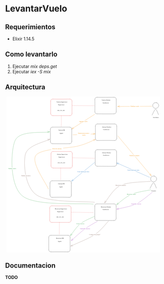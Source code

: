 # LevantarVuelo

## Requerimientos

-   Elixir 1.14.5

## Como levantarlo

1. Ejecutar _mix deps.get_
2. Ejecutar _iex -S mix_

## Arquitectura

<svg version="1.1" xmlns="http://www.w3.org/2000/svg" viewBox="0 0 2086.661292053528 2129.2875865149103" width="800.661292053528" height="800.2875865149103">
  <!-- svg-source:excalidraw -->
  
  <defs>
    <style class="style-fonts">
      @font-face {
        font-family: "Virgil";
        src: url("https://excalidraw.com/Virgil.woff2");
      }
      @font-face {
        font-family: "Cascadia";
        src: url("https://excalidraw.com/Cascadia.woff2");
      }
    </style>
  </defs>
  <rect x="0" y="0" width="2086.661292053528" height="2129.2875865149103" fill="#ffffff"></rect><g stroke-linecap="round" transform="translate(598.3396176460549 34.4722527398003) rotate(0 146 113)"><path d="M32 0 M32 0 C104.98 2.94, 177.99 1.63, 260 0 M32 0 C81.23 1.19, 132.28 1.13, 260 0 M260 0 C279.97 -0.07, 291.1 10.99, 292 32 M260 0 C279.96 0.85, 292.03 9.04, 292 32 M292 32 C291.03 94.82, 292.38 159.71, 292 194 M292 32 C292.2 79.61, 290.73 128.42, 292 194 M292 194 C292.55 215.66, 280.46 227.93, 260 226 M292 194 C290.59 215.96, 280.01 224.33, 260 226 M260 226 C185.39 226.96, 112.72 227.23, 32 226 M260 226 C204.58 225.93, 150.03 226.29, 32 226 M32 226 C10.25 225.11, 1.03 214.87, 0 194 M32 226 C12.44 224.24, -0.88 214.88, 0 194 M0 194 C2.3 153.88, 1.61 117.14, 0 32 M0 194 C-0.44 155.74, 0.09 116.97, 0 32 M0 32 C-1.06 9.48, 10.2 1.69, 32 0 M0 32 C-0.81 11.99, 11.44 -1.57, 32 0" stroke="#e03131" stroke-width="1" fill="none"></path></g><g transform="translate(669.6796521309182 64.13890923394092) rotate(0 81.80990600585938 12.5)"><text x="81.80990600585938" y="0" font-family="Virgil, Segoe UI Emoji" font-size="20px" fill="#1e1e1e" text-anchor="middle" style="white-space: pre;" direction="ltr" dominant-baseline="text-before-edge">Vuelos.Supervisor</text></g><g transform="translate(673.7562987238 175.49992879231763) rotate(0 64.99993896484375 12.5)"><text x="64.99993896484375" y="0" font-family="Virgil, Segoe UI Emoji" font-size="20px" fill="#1e1e1e" text-anchor="middle" style="white-space: pre;" direction="ltr" dominant-baseline="text-before-edge">:one_for_one</text></g><g transform="translate(694.0111862592585 100.9364791143505) rotate(0 49.149940490722656 12.5)"><text x="49.149940490722656" y="0" font-family="Virgil, Segoe UI Emoji" font-size="20px" fill="#1e1e1e" text-anchor="middle" style="white-space: pre;" direction="ltr" dominant-baseline="text-before-edge">Supervisor</text></g><g stroke-linecap="round" transform="translate(594.978410743657 417.4445343017577) rotate(0 146 113)"><path d="M32 0 M32 0 C96.23 1.38, 159.79 -0.03, 260 0 M32 0 C112.01 -2.08, 191.75 -1.27, 260 0 M260 0 C279.75 0.98, 293.73 11.22, 292 32 M260 0 C282.45 1.62, 291.41 9.27, 292 32 M292 32 C292.75 80.36, 289.61 130.97, 292 194 M292 32 C290.43 80.92, 291.31 129.86, 292 194 M292 194 C291.19 215.62, 279.93 225.62, 260 226 M292 194 C290.07 216.11, 280.87 226.53, 260 226 M260 226 C209.36 226.66, 160.58 225.07, 32 226 M260 226 C193.41 227.91, 127.95 227.9, 32 226 M32 226 C10.17 227.09, 1.67 214.01, 0 194 M32 226 C9.24 227.65, -1.2 215.39, 0 194 M0 194 C2.15 160.19, 3.19 123.99, 0 32 M0 194 C-0.96 134.86, -1.94 74.28, 0 32 M0 32 C1.87 12.24, 8.95 -0.51, 32 0 M0 32 C0.13 8.74, 12.5 0.47, 32 0" stroke="#1e1e1e" stroke-width="1" fill="none"></path></g><g transform="translate(700.3983936538133 447.1111907958983) rotate(0 47.729957580566406 25)"><text x="47.729957580566406" y="0" font-family="Virgil, Segoe UI Emoji" font-size="20px" fill="#1e1e1e" text-anchor="middle" style="white-space: pre;" direction="ltr" dominant-baseline="text-before-edge">Vuelos.DB</text><text x="47.729957580566406" y="25" font-family="Virgil, Segoe UI Emoji" font-size="20px" fill="#1e1e1e" text-anchor="middle" style="white-space: pre;" direction="ltr" dominant-baseline="text-before-edge"></text></g><g transform="translate(715.8010981651834 488.43652997698075) rotate(0 27.35997772216797 12.5)"><text x="27.35997772216797" y="0" font-family="Virgil, Segoe UI Emoji" font-size="20px" fill="#1e1e1e" text-anchor="middle" style="white-space: pre;" direction="ltr" dominant-baseline="text-before-edge">Agent</text></g><g stroke-linecap="round" transform="translate(1201.9785633315473 10) rotate(0 146 113)"><path d="M32 0 M32 0 C88.1 1.24, 141.49 1.63, 260 0 M32 0 C104.37 1.2, 175.25 -0.05, 260 0 M260 0 C282.77 -1.04, 292.05 8.97, 292 32 M260 0 C279.46 -2.04, 292.96 11.91, 292 32 M292 32 C293.03 93.91, 291.87 160.81, 292 194 M292 32 C292.6 64.33, 291.56 98.43, 292 194 M292 194 C290.32 216.93, 281.74 225.96, 260 226 M292 194 C293.19 214.22, 283.5 224.6, 260 226 M260 226 C209.21 228.08, 158.55 228.69, 32 226 M260 226 C192.64 226.72, 124.77 226.31, 32 226 M32 226 C9.15 225.09, 1.32 216.64, 0 194 M32 226 C9.56 227.32, -1.72 214.45, 0 194 M0 194 C-0.67 161.1, 0.49 126.42, 0 32 M0 194 C2.04 145.73, 1.69 95.76, 0 32 M0 32 C0.33 11.43, 10.97 -1.34, 32 0 M0 32 C-1.97 10.19, 11.02 2.13, 32 0" stroke="#1e1e1e" stroke-width="1" fill="none"></path></g><g transform="translate(1290.5285663833051 39.666656494140625) rotate(0 64.59993743896484 25)"><text x="64.59993743896484" y="0" font-family="Virgil, Segoe UI Emoji" font-size="20px" fill="#1e1e1e" text-anchor="middle" style="white-space: pre;" direction="ltr" dominant-baseline="text-before-edge">Vuelos.Worker</text><text x="64.59993743896484" y="25" font-family="Virgil, Segoe UI Emoji" font-size="20px" fill="#1e1e1e" text-anchor="middle" style="white-space: pre;" direction="ltr" dominant-baseline="text-before-edge"></text></g><g transform="translate(1302.059081054994 74.54764956519688) rotate(0 48.87995910644531 12.5)"><text x="48.87995910644531" y="0" font-family="Virgil, Segoe UI Emoji" font-size="20px" fill="#1e1e1e" text-anchor="middle" style="white-space: pre;" direction="ltr" dominant-baseline="text-before-edge">GenServer</text></g><g stroke-linecap="round" transform="translate(1990.939091024069 83.15887087867344) rotate(0 41.111094156901004 39.444427490234375)"><path d="M45.34 0.46 C52.21 0.46, 59.85 4.07, 65.78 8.4 C71.7 12.72, 78.2 19.54, 80.87 26.41 C83.55 33.27, 83.77 42.64, 81.84 49.57 C79.9 56.5, 74.91 63.28, 69.26 67.97 C63.62 72.66, 55.25 76.27, 47.96 77.71 C40.68 79.15, 32.37 79.22, 25.53 76.61 C18.69 74, 11.2 68.06, 6.95 62.04 C2.7 56.03, 0.14 47.68, 0.01 40.49 C-0.12 33.3, 2.59 24.92, 6.2 18.91 C9.8 12.9, 13.76 7.11, 21.63 4.42 C29.51 1.72, 46.83 2.29, 53.45 2.75 C60.08 3.21, 61.53 6.52, 61.4 7.18 M22.01 5.31 C28.16 1.51, 37.63 -1.61, 44.99 -1.3 C52.35 -0.99, 60.5 2.43, 66.16 7.17 C71.83 11.91, 76.52 20.44, 78.98 27.13 C81.45 33.83, 82.67 40.73, 80.95 47.34 C79.23 53.94, 74.13 61.58, 68.66 66.75 C63.18 71.93, 55.01 76.96, 48.09 78.39 C41.17 79.82, 33.7 77.85, 27.13 75.34 C20.56 72.83, 13.2 69.11, 8.66 63.34 C4.13 57.57, 0.4 47.85, -0.08 40.71 C-0.55 33.58, 2.16 26.38, 5.81 20.52 C9.46 14.67, 19.06 8.03, 21.83 5.57 C24.59 3.11, 22.26 5.15, 22.39 5.77" stroke="#1e1e1e" stroke-width="1" fill="none"></path></g><g stroke-linecap="round"><g transform="translate(1982.0501851809702 254.27001589820463) rotate(0 44.5894939540575 -40.26052289045801)"><path d="M-0.28 0.15 C8.14 -13.31, 34.57 -79.85, 49.53 -80.66 C64.48 -81.48, 82.97 -17.36, 89.46 -4.75 M1.77 -0.82 C10.08 -14.14, 33.79 -78.5, 48.33 -79.47 C62.87 -80.45, 82.3 -18.7, 89 -6.68" stroke="#1e1e1e" stroke-width="1" fill="none"></path></g></g><mask></mask><g transform="translate(1989.6613683474736 276.49220421200687) rotate(0 43.499961853027344 12.5)"><text x="43.499961853027344" y="0" font-family="Virgil, Segoe UI Emoji" font-size="20px" fill="#1e1e1e" text-anchor="middle" style="white-space: pre;" direction="ltr" dominant-baseline="text-before-edge">Aerolinea</text></g><g stroke-linecap="round" transform="translate(1962.5523719204768 1084.5478021530873) rotate(0 41.11109415690112 39.444427490234375)"><path d="M47.35 0.66 C54.32 1.11, 62.74 4.77, 68.16 9.37 C73.58 13.96, 77.8 21.16, 79.87 28.23 C81.93 35.29, 82.43 45.04, 80.56 51.74 C78.7 58.44, 74.48 63.92, 68.67 68.45 C62.87 72.97, 53.36 77.59, 45.72 78.87 C38.08 80.16, 29.56 79.19, 22.84 76.15 C16.12 73.11, 9.13 66.94, 5.42 60.63 C1.71 54.33, 0.45 45.58, 0.58 38.3 C0.71 31.02, 2.28 22.87, 6.19 16.97 C10.09 11.07, 16.42 5.51, 24.01 2.89 C31.61 0.27, 46.53 0.97, 51.77 1.23 C57 1.48, 55.43 3.81, 55.42 4.41 M45.85 -0.57 C52.99 0.18, 63.57 5.89, 69.43 10.55 C75.3 15.21, 79.11 20.98, 81.06 27.41 C83.01 33.85, 83.33 42.21, 81.14 49.16 C78.94 56.11, 73.5 64.28, 67.91 69.1 C62.31 73.92, 54.96 77.09, 47.56 78.09 C40.16 79.09, 30.21 78.05, 23.53 75.09 C16.84 72.12, 11.13 66.06, 7.45 60.29 C3.77 54.53, 1.62 47.75, 1.45 40.49 C1.28 33.23, 2.67 23.01, 6.43 16.75 C10.18 10.5, 17.36 5.62, 23.98 2.98 C30.6 0.33, 42.23 1.08, 46.14 0.9 C50.06 0.72, 47.62 1.57, 47.48 1.9" stroke="#1e1e1e" stroke-width="1" fill="none"></path></g><g stroke-linecap="round"><g transform="translate(1953.663466077378 1255.6589471726186) rotate(0 44.120047630469 -39.718290051565305)"><path d="M0.36 0.44 C8.81 -13.07, 34.7 -78.85, 49.5 -79.86 C64.3 -80.88, 82.68 -17.88, 89.15 -5.65 M-0.91 -0.38 C7.44 -13.17, 33.38 -77.58, 48.29 -78.25 C63.19 -78.92, 81.85 -16.45, 88.52 -4.39" stroke="#1e1e1e" stroke-width="1" fill="none"></path></g></g><mask></mask><g transform="translate(1967.824644666245 1277.8811354864208) rotate(0 36.94996643066406 12.5)"><text x="36.94996643066406" y="0" font-family="Virgil, Segoe UI Emoji" font-size="20px" fill="#1e1e1e" text-anchor="middle" style="white-space: pre;" direction="ltr" dominant-baseline="text-before-edge">Usuario</text></g><g stroke-linecap="round"><g transform="translate(894.7166483971157 121.41287304106197) rotate(0 150.23680306859313 2.5600338619202656)"><path d="M-0.01 1.17 C50.03 2, 250.25 3.3, 300.48 3.95" stroke="#e03131" stroke-width="1.5" fill="none" stroke-dasharray="8 9"></path></g></g><mask></mask><g stroke-linecap="round"><g transform="translate(744.7167246910611 261.4127967471166) rotate(0 -0.5884747192785795 74.1223423164338)"><path d="M-0.17 0.74 C-0.27 25.28, -1.19 122.99, -0.97 147.5" stroke="#e03131" stroke-width="1.5" fill="none" stroke-dasharray="8 9"></path></g></g><mask></mask><g mask="url(#mask-v87cDhCe_f3m_K5awhf57)" stroke-linecap="round"><g transform="translate(1981.957324513412 132.7075613010483) rotate(0 -234.01943209332654 1.4901406937401394)"><path d="M-0.16 0.23 C-78.04 1, -389.27 3.14, -467.03 3.68 M-1.71 -0.7 C-79.74 -0.15, -390.29 1.77, -467.87 2.16" stroke="#f08c00" stroke-width="1" fill="none"></path></g><g transform="translate(1981.957324513412 132.7075613010483) rotate(0 -234.01943209332654 1.4901406937401394)"><path d="M-439.37 -7.92 C-446.85 -4.14, -456.14 -2.53, -468.74 2 M-440.24 -7.73 C-447.55 -5.3, -453.52 -1.72, -468.34 1.34" stroke="#f08c00" stroke-width="1" fill="none"></path></g><g transform="translate(1981.957324513412 132.7075613010483) rotate(0 -234.01943209332654 1.4901406937401394)"><path d="M-439.25 12.61 C-446.61 9.86, -455.93 4.95, -468.74 2 M-440.12 12.79 C-447.43 9.85, -453.43 8.06, -468.34 1.34" stroke="#f08c00" stroke-width="1" fill="none"></path></g></g><mask id="mask-v87cDhCe_f3m_K5awhf57"><rect x="0" y="0" fill="#fff" width="2549.1978480418175" height="235.23795900431065"></rect><rect x="1680.6071280568265" y="121.47276015267944" fill="#000" width="135.45986938476562" height="25" opacity="1"></rect></mask><g transform="translate(1680.6071280568262 121.47276015267947) rotate(0 67.3307643632591 12.724941842108967)"><text x="67.72993469238281" y="0" font-family="Virgil, Segoe UI Emoji" font-size="20px" fill="#f08c00" text-anchor="middle" style="white-space: pre;" direction="ltr" dominant-baseline="text-before-edge">Publicar vuelo</text></g><g stroke-linecap="round" transform="translate(603.1809820070455 750.023797655862) rotate(0 146 113)"><path d="M32 0 M32 0 C121.35 -1.22, 213.01 0.22, 260 0 M32 0 C112.52 2.49, 192.01 2.17, 260 0 M260 0 C279.45 -0.98, 292.76 12.44, 292 32 M260 0 C283.01 -2.21, 291.15 11.47, 292 32 M292 32 C292.15 95.67, 294 158.89, 292 194 M292 32 C290.53 69.26, 292.12 106.26, 292 194 M292 194 C291.82 215.43, 282.9 224.03, 260 226 M292 194 C290.92 216.56, 280.13 227.15, 260 226 M260 226 C174.11 224.92, 85.49 226.12, 32 226 M260 226 C181.35 226.86, 102.06 227.28, 32 226 M32 226 C11.83 224.6, -1.98 213.67, 0 194 M32 226 C9.64 223.84, 1.99 213.94, 0 194 M0 194 C2.35 145.32, 2.63 97.11, 0 32 M0 194 C-1.19 138.9, -0.61 82.27, 0 32 M0 32 C0.52 10.65, 12.18 -1.49, 32 0 M0 32 C1.95 9.29, 8.45 -1.57, 32 0" stroke="#e03131" stroke-width="1" fill="none"></path></g><g transform="translate(667.7310155763814 779.6904541500027) rotate(0 88.59990692138672 12.5)"><text x="88.59990692138672" y="0" font-family="Virgil, Segoe UI Emoji" font-size="20px" fill="#1e1e1e" text-anchor="middle" style="white-space: pre;" direction="ltr" dominant-baseline="text-before-edge">Alertas.Supervisor</text></g><g transform="translate(678.5976630847906 891.0514737083793) rotate(0 64.99993896484375 12.5)"><text x="64.99993896484375" y="0" font-family="Virgil, Segoe UI Emoji" font-size="20px" fill="#1e1e1e" text-anchor="middle" style="white-space: pre;" direction="ltr" dominant-baseline="text-before-edge">:one_for_one</text></g><g transform="translate(698.8525506202491 816.4880240304122) rotate(0 49.149940490722656 12.5)"><text x="49.149940490722656" y="0" font-family="Virgil, Segoe UI Emoji" font-size="20px" fill="#1e1e1e" text-anchor="middle" style="white-space: pre;" direction="ltr" dominant-baseline="text-before-edge">Supervisor</text></g><g stroke-linecap="round" transform="translate(589.8197751046478 1149.6627204531712) rotate(0 146 113)"><path d="M32 0 M32 0 C123.15 -2.97, 211.58 -0.71, 260 0 M32 0 C120.25 2.17, 209.87 2.66, 260 0 M260 0 C281.88 -1.36, 292.96 11.16, 292 32 M260 0 C283.03 -1.6, 291.24 12.27, 292 32 M292 32 C291.17 65.28, 292.01 100.49, 292 194 M292 32 C290.71 65.18, 292.03 96.83, 292 194 M292 194 C290.58 216.02, 281.69 224.16, 260 226 M292 194 C294.02 216.37, 283.12 227.64, 260 226 M260 226 C190.94 225.6, 121.15 222.92, 32 226 M260 226 C211.35 223.65, 161.25 223.42, 32 226 M32 226 C11.42 226.93, 0.45 216.54, 0 194 M32 226 C12.24 226.99, 1.01 215.91, 0 194 M0 194 C-1.89 153.59, -0.82 113.66, 0 32 M0 194 C-2.34 156.79, -0.51 120.28, 0 32 M0 32 C-0.62 12.59, 11.64 -0.86, 32 0 M0 32 C1.35 11, 9.54 -0.02, 32 0" stroke="#1e1e1e" stroke-width="1" fill="none"></path></g><g transform="translate(688.4497570992767 1179.3293769473119) rotate(0 54.51995849609375 25)"><text x="54.51995849609375" y="0" font-family="Virgil, Segoe UI Emoji" font-size="20px" fill="#1e1e1e" text-anchor="middle" style="white-space: pre;" direction="ltr" dominant-baseline="text-before-edge">Alertas.DB</text><text x="54.51995849609375" y="25" font-family="Virgil, Segoe UI Emoji" font-size="20px" fill="#1e1e1e" text-anchor="middle" style="white-space: pre;" direction="ltr" dominant-baseline="text-before-edge"></text></g><g transform="translate(710.6424625261741 1220.654716128394) rotate(0 27.35997772216797 12.5)"><text x="27.35997772216797" y="0" font-family="Virgil, Segoe UI Emoji" font-size="20px" fill="#1e1e1e" text-anchor="middle" style="white-space: pre;" direction="ltr" dominant-baseline="text-before-edge">Agent</text></g><g stroke-linecap="round" transform="translate(1206.819927692538 725.5515449160617) rotate(0 146 113)"><path d="M32 0 M32 0 C107.47 -2.05, 186.81 0.07, 260 0 M32 0 C121.97 1.53, 211.75 0.73, 260 0 M260 0 C280.67 1.39, 290.13 10.56, 292 32 M260 0 C282.85 -0.86, 291.79 10.78, 292 32 M292 32 C291.47 92.21, 291.41 156.11, 292 194 M292 32 C291.03 71.13, 291.73 112.54, 292 194 M292 194 C293.56 216.76, 281.37 224.75, 260 226 M292 194 C290.36 215.02, 282.67 224.39, 260 226 M260 226 C212.59 226.61, 167.36 225.19, 32 226 M260 226 C211.77 227.42, 163.73 227.27, 32 226 M32 226 C11.55 226.5, -0.95 216.32, 0 194 M32 226 C10.91 224.75, 0.6 215.32, 0 194 M0 194 C0.01 131.19, -0.15 73.97, 0 32 M0 194 C0.98 155.65, 1.09 118.3, 0 32 M0 32 C-0.98 10.65, 10.06 0.91, 32 0 M0 32 C0.76 9.84, 10.89 0.3, 32 0" stroke="#1e1e1e" stroke-width="1" fill="none"></path></g><g transform="translate(1288.5799298287684 755.2182014102024) rotate(0 71.38993835449219 25)"><text x="71.38993835449219" y="0" font-family="Virgil, Segoe UI Emoji" font-size="20px" fill="#1e1e1e" text-anchor="middle" style="white-space: pre;" direction="ltr" dominant-baseline="text-before-edge">Alertas.Worker</text><text x="71.38993835449219" y="25" font-family="Virgil, Segoe UI Emoji" font-size="20px" fill="#1e1e1e" text-anchor="middle" style="white-space: pre;" direction="ltr" dominant-baseline="text-before-edge"></text></g><g transform="translate(1306.9004454159847 790.0991944812587) rotate(0 48.87995910644531 12.5)"><text x="48.87995910644531" y="0" font-family="Virgil, Segoe UI Emoji" font-size="20px" fill="#1e1e1e" text-anchor="middle" style="white-space: pre;" direction="ltr" dominant-baseline="text-before-edge">GenServer</text></g><g stroke-linecap="round"><g transform="translate(899.5580127581063 836.9644179571238) rotate(0 151.2848542828113 2.2401953857392414)"><path d="M0.33 -0.81 C50.53 -0.12, 251.87 4.47, 302.24 5.3" stroke="#e03131" stroke-width="1.5" fill="none" stroke-dasharray="8 9"></path></g></g><mask></mask><g stroke-linecap="round"><g transform="translate(734.5580890520516 973.6310591924753) rotate(0 0.7500191462304073 83.06297700814906)"><path d="M0.58 0.3 C0.67 28.07, 1.05 137.96, 0.88 165.83" stroke="#e03131" stroke-width="1.5" fill="none" stroke-dasharray="8 9"></path></g></g><mask></mask><g mask="url(#mask-QNfOCuhHD8-eM6mooJE83)" stroke-linecap="round"><g transform="translate(1951.5319225572914 1104.1914946508327) rotate(0 -224.7641544015837 -99.30499229142367)"><path d="M0.19 -0.48 C-74.71 -33.55, -373.87 -165.4, -448.57 -198.13 M-1.17 -1.77 C-76.33 -34.77, -375.12 -164.91, -449.72 -197.2" stroke="#1971c2" stroke-width="1" fill="none"></path></g><g transform="translate(1951.5319225572914 1104.1914946508327) rotate(0 -224.7641544015837 -99.30499229142367)"><path d="M-420.57 -196 C-432.78 -195.77, -441.78 -195.32, -450.04 -195.71 M-420.34 -194.76 C-428.33 -195.57, -437.02 -195.71, -449.78 -196.68" stroke="#1971c2" stroke-width="1" fill="none"></path></g><g transform="translate(1951.5319225572914 1104.1914946508327) rotate(0 -224.7641544015837 -99.30499229142367)"><path d="M-428.75 -177.18 C-437.98 -183.93, -443.95 -190.45, -450.04 -195.71 M-428.52 -175.94 C-434.39 -181.85, -440.83 -187.16, -449.78 -196.68" stroke="#1971c2" stroke-width="1" fill="none"></path></g></g><mask id="mask-QNfOCuhHD8-eM6mooJE83"><rect x="0" y="0" fill="#fff" width="2499.7301077940883" height="1401.1733166909494"></rect><rect x="1621.8629141674087" y="993.2005836307743" fill="#000" width="211.13983154296875" height="25" opacity="1"></rect></mask><g transform="translate(1621.8629141674087 993.2005836307744) rotate(0 104.90485398829912 11.68591872863476)"><text x="105.56991577148438" y="0" font-family="Virgil, Segoe UI Emoji" font-size="20px" fill="#1971c2" text-anchor="middle" style="white-space: pre;" direction="ltr" dominant-baseline="text-before-edge">Crear alerta por mes</text></g><g mask="url(#mask-CT1oLgMoMuughEBbZDw7Z)" stroke-linecap="round"><g transform="translate(1201.6670197911978 897.2738502139132) rotate(0 -158.06142293556593 128.6493054083548)"><path d="M0.04 0.89 C-52.52 43.5, -262.81 213.36, -315.14 255.87 M-1.4 0.31 C-54.16 43.03, -264.03 214.22, -316.16 256.99" stroke="#1971c2" stroke-width="1" fill="none"></path></g><g transform="translate(1201.6670197911978 897.2738502139132) rotate(0 -158.06142293556593 128.6493054083548)"><path d="M-299.34 230.97 C-307 241.18, -311.76 246.37, -314.91 256.35 M-301.82 230.24 C-306.66 240.68, -311.54 249.75, -315.81 257.2" stroke="#1971c2" stroke-width="1" fill="none"></path></g><g transform="translate(1201.6670197911978 897.2738502139132) rotate(0 -158.06142293556593 128.6493054083548)"><path d="M-286.35 246.86 C-298.19 252.01, -307.09 252.13, -314.91 256.35 M-288.83 246.12 C-298.43 250.73, -308.07 253.97, -315.81 257.2" stroke="#1971c2" stroke-width="1" fill="none"></path></g></g><mask id="mask-CT1oLgMoMuughEBbZDw7Z"><rect x="0" y="0" fill="#fff" width="1616.6670960851432" height="1253.94056774321"></rect><rect x="938.5970658727408" y="1013.1072089785616" fill="#000" width="211.13983154296875" height="25" opacity="1"></rect></mask><g transform="translate(938.5970658727408 1013.1072089785616) rotate(0 105.0085309828911 12.815946643706354)"><text x="105.56991577148438" y="0" font-family="Virgil, Segoe UI Emoji" font-size="20px" fill="#1971c2" text-anchor="middle" style="white-space: pre;" direction="ltr" dominant-baseline="text-before-edge">Crear alerta por mes</text></g><g mask="url(#mask-IbrsX72DfWoj4x4yimWOr)" stroke-linecap="round"><g transform="translate(1200.0004548497916 242.27385021391342) rotate(0 -155.51973564549348 99.07826411067508)"><path d="M0.28 -0.54 C-51.56 32.41, -258.65 164.41, -310.82 197.56 M-1.04 1.79 C-52.98 34.89, -259.76 165.71, -311.32 198.7" stroke="#f08c00" stroke-width="1" fill="none"></path></g><g transform="translate(1200.0004548497916 242.27385021391342) rotate(0 -155.51973564549348 99.07826411067508)"><path d="M-293.93 176.33 C-300.17 180.79, -304.64 189.82, -309.44 200.45 M-293.41 174.1 C-297.68 181.81, -302.64 187.33, -310.47 198.84" stroke="#f08c00" stroke-width="1" fill="none"></path></g><g transform="translate(1200.0004548497916 242.27385021391342) rotate(0 -155.51973564549348 99.07826411067508)"><path d="M-282.92 193.65 C-292.64 192.62, -300.62 196.13, -309.44 200.45 M-282.4 191.42 C-289.66 194.24, -297.69 194.94, -310.47 198.84" stroke="#f08c00" stroke-width="1" fill="none"></path></g></g><mask id="mask-IbrsX72DfWoj4x4yimWOr"><rect x="0" y="0" fill="#fff" width="1611.6671723790885" height="540.6072089785619"></rect><rect x="977.2971543737174" y="328.94052959623764" fill="#000" width="133.73988342285156" height="25" opacity="1"></rect></mask><g transform="translate(977.2971543737174 328.94052959623764) rotate(0 67.18356483058074 12.41158472835086)"><text x="66.86994171142578" y="0" font-family="Virgil, Segoe UI Emoji" font-size="20px" fill="#f08c00" text-anchor="middle" style="white-space: pre;" direction="ltr" dominant-baseline="text-before-edge">Agregar vuelo</text></g><g stroke-linecap="round" transform="translate(1209.0003022619005 374.27385021391365) rotate(0 146 113)"><path d="M32 0 M32 0 C108.25 -1.95, 188.37 0.46, 260 0 M32 0 C121.4 1.1, 211.55 -0.16, 260 0 M260 0 C282.77 0.04, 290.01 10.58, 292 32 M260 0 C279.08 -1.24, 292.47 9.41, 292 32 M292 32 C290.75 92.66, 289.29 157.72, 292 194 M292 32 C292.09 93.53, 291.33 153.89, 292 194 M292 194 C290.32 216.92, 279.58 224.64, 260 226 M292 194 C291.35 213.66, 282.2 225.83, 260 226 M260 226 C192.04 224.82, 126.12 223.46, 32 226 M260 226 C201 224.52, 142.02 224.31, 32 226 M32 226 C12.41 227.48, -1.09 217.21, 0 194 M32 226 C8.43 223.9, 1.24 214.8, 0 194 M0 194 C0.5 148.22, 0.88 99.69, 0 32 M0 194 C-0.24 146.39, 0.26 98.57, 0 32 M0 32 C1.55 10.21, 10.88 0.48, 32 0 M0 32 C0.22 9.48, 10.03 -1.42, 32 0" stroke="#1e1e1e" stroke-width="1" fill="none"></path></g><g transform="translate(1286.0603227086779 403.9405067080543) rotate(0 76.08992004394531 25)"><text x="76.08992004394531" y="0" font-family="Virgil, Segoe UI Emoji" font-size="20px" fill="#1e1e1e" text-anchor="middle" style="white-space: pre;" direction="ltr" dominant-baseline="text-before-edge">Alertas.Notifier</text><text x="76.08992004394531" y="25" font-family="Virgil, Segoe UI Emoji" font-size="20px" fill="#1e1e1e" text-anchor="middle" style="white-space: pre;" direction="ltr" dominant-baseline="text-before-edge"></text></g><g transform="translate(1309.0808199853473 438.8214997791106) rotate(0 48.87995910644531 12.5)"><text x="48.87995910644531" y="0" font-family="Virgil, Segoe UI Emoji" font-size="20px" fill="#1e1e1e" text-anchor="middle" style="white-space: pre;" direction="ltr" dominant-baseline="text-before-edge">GenServer</text></g><g mask="url(#mask-H4d3hiCkFsLYbidEnAahB)" stroke-linecap="round"><g transform="translate(900.2896491082258 522.7396722419448) rotate(0 152.22860681133253 -6.236665066854272)"><path d="M-0.29 -1.02 C50.05 -3.1, 251.72 -9.83, 302.38 -12 M1.76 1.05 C52.46 -1.37, 254.49 -11.16, 304.75 -13.53" stroke="#f08c00" stroke-width="1" fill="none"></path></g><g transform="translate(900.2896491082258 522.7396722419448) rotate(0 152.22860681133253 -6.236665066854272)"><path d="M275.37 -3.03 C288.01 -4.57, 293.72 -11.02, 304.89 -14.7 M277.56 -1.83 C283.23 -5.11, 292.37 -8.89, 304.52 -13.59" stroke="#f08c00" stroke-width="1" fill="none"></path></g><g transform="translate(900.2896491082258 522.7396722419448) rotate(0 152.22860681133253 -6.236665066854272)"><path d="M274.39 -23.53 C287.43 -18.34, 293.46 -18.06, 304.89 -14.7 M276.58 -22.33 C282.62 -20.29, 292.01 -18.75, 304.52 -13.59" stroke="#f08c00" stroke-width="1" fill="none"></path></g></g><mask id="mask-H4d3hiCkFsLYbidEnAahB"><rect x="0" y="0" fill="#fff" width="1303.333432144713" height="635.8780767343476"></rect><rect x="959.241624854985" y="491.1704699957434" fill="#000" width="185.13983154296875" height="50" opacity="1"></rect></mask><g transform="translate(959.241624854985 491.1704699957436) rotate(0 93.27663106457331 25.332537179347156)"><text x="92.56991577148438" y="0" font-family="Virgil, Segoe UI Emoji" font-size="20px" fill="#f08c00" text-anchor="middle" style="white-space: pre;" direction="ltr" dominant-baseline="text-before-edge">Notificacion nuevo </text><text x="92.56991577148438" y="25" font-family="Virgil, Segoe UI Emoji" font-size="20px" fill="#f08c00" text-anchor="middle" style="white-space: pre;" direction="ltr" dominant-baseline="text-before-edge">vuelo</text></g><g mask="url(#mask-StJ7Ct-y3i7HBq7uHl429)" stroke-linecap="round"><g transform="translate(1513.3339662023304 536.0581200137422) rotate(0 228.4835048589017 272.02268082868636)"><path d="M-0.54 0.24 C75.72 91.2, 380.96 453.99, 457.51 544.72 M1.37 -0.67 C77.47 89.98, 380.23 451.6, 456.42 542.71" stroke="#f08c00" stroke-width="1" fill="none"></path></g><g transform="translate(1513.3339662023304 536.0581200137422) rotate(0 228.4835048589017 272.02268082868636)"><path d="M430.87 527.24 C438.28 533.86, 445.67 535.26, 458.36 540.91 M429.83 528.05 C438.12 532.28, 445.38 534.94, 457.04 543.48" stroke="#f08c00" stroke-width="1" fill="none"></path></g><g transform="translate(1513.3339662023304 536.0581200137422) rotate(0 228.4835048589017 272.02268082868636)"><path d="M446.61 514.07 C449.31 524.47, 452.1 529.72, 458.36 540.91 M445.56 514.88 C449.72 522.61, 452.73 528.84, 457.04 543.48" stroke="#f08c00" stroke-width="1" fill="none"></path></g></g><mask id="mask-StJ7Ct-y3i7HBq7uHl429"><rect x="0" y="0" fill="#fff" width="2071.104231379055" height="1180.564921112576"></rect><rect x="1658.8691842399114" y="795.8115205631591" fill="#000" width="166.6998291015625" height="25" opacity="1"></rect></mask><g transform="translate(1658.8691842399116 795.8115205631591) rotate(0 82.94828682132061 12.269280279269367)"><text x="83.34991455078125" y="0" font-family="Virgil, Segoe UI Emoji" font-size="20px" fill="#f08c00" text-anchor="middle" style="white-space: pre;" direction="ltr" dominant-baseline="text-before-edge">Notificar usuario</text></g><g mask="url(#mask-ud6pFMO1WDH5z_vdNOY34)" stroke-linecap="round"><g transform="translate(568.3339662023307 1262.2739265078585) rotate(0 225.3977441662775 -338.16872443743046)"><path d="M0.62 0.59 C-28.2 -75.48, -242.06 -359.13, -174 -457.32 C-105.94 -555.5, 273.74 -551.92, 408.98 -588.53 C544.22 -625.13, 599.37 -662.34, 637.44 -676.92 M-0.51 -0.15 C-28.84 -76.45, -239.81 -361.04, -171.63 -458.9 C-103.46 -556.76, 273.6 -551.13, 408.55 -587.31 C543.51 -623.49, 600.14 -661.29, 638.09 -675.96" stroke="#f08c00" stroke-width="1" fill="none"></path></g><g transform="translate(568.3339662023307 1262.2739265078585) rotate(0 225.3977441662775 -338.16872443743046)"><path d="M617.75 -655.96 C623.1 -658.31, 625.55 -662.52, 637.66 -674.77 M617.65 -654.34 C625.05 -662.62, 631.97 -668.53, 637.65 -675.75" stroke="#f08c00" stroke-width="1" fill="none"></path></g><g transform="translate(568.3339662023307 1262.2739265078585) rotate(0 225.3977441662775 -338.16872443743046)"><path d="M609.17 -674.6 C616.18 -673.09, 620.43 -673.39, 637.66 -674.77 M609.07 -672.98 C619.48 -674.63, 629.41 -673.98, 637.65 -675.75" stroke="#f08c00" stroke-width="1" fill="none"></path></g></g><mask id="mask-ud6pFMO1WDH5z_vdNOY34"><rect x="0" y="0" fill="#fff" width="1478.3340424962757" height="2038.9405677432098"></rect><rect x="600.5207473877073" y="700.5995825296816" fill="#000" width="169.59986877441406" height="25" opacity="1"></rect></mask><g transform="translate(600.5207473877073 700.5995825296816) rotate(0 193.21096298090092 223.50561954074647)"><text x="84.79993438720703" y="0" font-family="Virgil, Segoe UI Emoji" font-size="20px" fill="#f08c00" text-anchor="middle" style="white-space: pre;" direction="ltr" dominant-baseline="text-before-edge">Fetch de alertas</text></g><g stroke-linecap="round" transform="translate(585.5285318693777 1491.4264754037997) rotate(0 146 113)"><path d="M32 0 M32 0 C82.14 2.16, 134.8 1.31, 260 0 M32 0 C101.78 1.34, 170.89 1, 260 0 M260 0 C281.11 -1.95, 291.07 11.31, 292 32 M260 0 C282.18 1.13, 294.16 9.41, 292 32 M292 32 C291.46 77.31, 291.7 118.72, 292 194 M292 32 C293.01 89.3, 291.96 147.69, 292 194 M292 194 C293.82 214.99, 283.01 224.93, 260 226 M292 194 C292.05 215.45, 281.37 224.4, 260 226 M260 226 C194.11 227.06, 130.21 226.4, 32 226 M260 226 C182.07 226.13, 104.07 225.31, 32 226 M32 226 C9.88 227.33, -1.62 214.85, 0 194 M32 226 C10.42 225.25, 1.85 215.16, 0 194 M0 194 C1.21 161.48, 0.75 123.91, 0 32 M0 194 C-0.3 144.28, -0.3 94.2, 0 32 M0 32 C-0.99 11.32, 10.84 -1.57, 32 0 M0 32 C0.67 8.99, 11.31 1.76, 32 0" stroke="#e03131" stroke-width="1" fill="none"></path></g><g transform="translate(642.008573373284 1521.0931318979403) rotate(0 96.6698989868164 12.5)"><text x="96.6698989868164" y="0" font-family="Virgil, Segoe UI Emoji" font-size="20px" fill="#1e1e1e" text-anchor="middle" style="white-space: pre;" direction="ltr" dominant-baseline="text-before-edge">Reservas.Supervisor</text></g><g transform="translate(660.9452129471229 1632.454151456317) rotate(0 64.99993896484375 12.5)"><text x="64.99993896484375" y="0" font-family="Virgil, Segoe UI Emoji" font-size="20px" fill="#1e1e1e" text-anchor="middle" style="white-space: pre;" direction="ltr" dominant-baseline="text-before-edge">:one_for_one</text></g><g transform="translate(681.2001004825813 1557.89070177835) rotate(0 49.149940490722656 12.5)"><text x="49.149940490722656" y="0" font-family="Virgil, Segoe UI Emoji" font-size="20px" fill="#1e1e1e" text-anchor="middle" style="white-space: pre;" direction="ltr" dominant-baseline="text-before-edge">Supervisor</text></g><g stroke-linecap="round" transform="translate(572.16732496698 1893.2875865149103) rotate(0 146 113)"><path d="M32 0 M32 0 C99.03 1.7, 162.55 1.09, 260 0 M32 0 C108.48 -1.42, 183.1 -1.22, 260 0 M260 0 C280.9 -0.04, 293.65 10.87, 292 32 M260 0 C280.66 1.3, 292.78 9.14, 292 32 M292 32 C291.55 89.87, 290.89 145.78, 292 194 M292 32 C292.05 71.26, 291.91 111.35, 292 194 M292 194 C291.92 215.03, 282.67 227.72, 260 226 M292 194 C292.65 216.31, 280.63 225.65, 260 226 M260 226 C185.8 226.04, 114.29 225.33, 32 226 M260 226 C197.78 225.3, 133.45 224.86, 32 226 M32 226 C12.55 226.25, 1.98 215.12, 0 194 M32 226 C9.4 226.18, -0.59 216.01, 0 194 M0 194 C-0.4 156.03, 0.42 120.22, 0 32 M0 194 C-0.19 158.89, -0.55 121.5, 0 32 M0 32 C1.12 11.27, 10.26 -1.59, 32 0 M0 32 C-1.7 9.97, 9.31 -0.73, 32 0" stroke="#1e1e1e" stroke-width="1" fill="none"></path></g><g transform="translate(662.7273148961792 1922.954243009051) rotate(0 62.58995056152344 25)"><text x="62.58995056152344" y="0" font-family="Virgil, Segoe UI Emoji" font-size="20px" fill="#1e1e1e" text-anchor="middle" style="white-space: pre;" direction="ltr" dominant-baseline="text-before-edge">Reservas.DB</text><text x="62.58995056152344" y="25" font-family="Virgil, Segoe UI Emoji" font-size="20px" fill="#1e1e1e" text-anchor="middle" style="white-space: pre;" direction="ltr" dominant-baseline="text-before-edge"></text></g><g transform="translate(692.9900123885063 1964.2795821901332) rotate(0 27.35997772216797 12.5)"><text x="27.35997772216797" y="0" font-family="Virgil, Segoe UI Emoji" font-size="20px" fill="#1e1e1e" text-anchor="middle" style="white-space: pre;" direction="ltr" dominant-baseline="text-before-edge">Agent</text></g><g stroke-linecap="round" transform="translate(1200.834195084167 1465.2875814286479) rotate(0 146 113)"><path d="M32 0 M32 0 C90.6 0.88, 146.6 -1.24, 260 0 M32 0 C94.08 0.13, 154.49 0.52, 260 0 M260 0 C282.01 -1.33, 292.92 9.73, 292 32 M260 0 C279.98 0.36, 294.09 10.27, 292 32 M292 32 C291.23 94.18, 289.74 156.05, 292 194 M292 32 C292.6 72.32, 292.22 111.34, 292 194 M292 194 C291.39 215.03, 281.77 226.99, 260 226 M292 194 C292.84 214.29, 280.43 227.53, 260 226 M260 226 C209.5 227.16, 159.98 224.3, 32 226 M260 226 C205.92 226.15, 149.68 226.31, 32 226 M32 226 C10.15 226.59, -1.43 215.62, 0 194 M32 226 C9.01 225.82, -1.14 216.09, 0 194 M0 194 C-0.18 144.52, 2.8 93.76, 0 32 M0 194 C-1.11 156.67, -1.65 120.62, 0 32 M0 32 C-1.18 10.03, 9.27 -0.1, 32 0 M0 32 C-1.43 10.43, 8.91 0.51, 32 0" stroke="#1e1e1e" stroke-width="1" fill="none"></path></g><g transform="translate(1274.5242051549678 1494.9542379227885) rotate(0 79.45993041992188 25)"><text x="79.45993041992188" y="0" font-family="Virgil, Segoe UI Emoji" font-size="20px" fill="#1e1e1e" text-anchor="middle" style="white-space: pre;" direction="ltr" dominant-baseline="text-before-edge">Reservas.Worker</text><text x="79.45993041992188" y="25" font-family="Virgil, Segoe UI Emoji" font-size="20px" fill="#1e1e1e" text-anchor="middle" style="white-space: pre;" direction="ltr" dominant-baseline="text-before-edge"></text></g><g transform="translate(1300.9147128076138 1529.8352309938448) rotate(0 48.87995910644531 12.5)"><text x="48.87995910644531" y="0" font-family="Virgil, Segoe UI Emoji" font-size="20px" fill="#1e1e1e" text-anchor="middle" style="white-space: pre;" direction="ltr" dominant-baseline="text-before-edge">GenServer</text></g><g stroke-linecap="round"><g transform="translate(881.9055626204386 1578.3670957050617) rotate(0 151.19874682612715 2.547153786942431)"><path d="M-0.26 -0.03 C50.24 0.89, 252.4 4.17, 302.66 5.12" stroke="#e03131" stroke-width="1.5" fill="none" stroke-dasharray="8 9"></path></g></g><mask></mask><g stroke-linecap="round"><g transform="translate(716.9056389143839 1715.0337369404128) rotate(0 0.3190188307315651 83.7326913755387)"><path d="M0.99 0.12 C0.98 28.01, -0.26 139.72, -0.35 167.35" stroke="#e03131" stroke-width="1.5" fill="none" stroke-dasharray="8 9"></path></g></g><mask></mask><g mask="url(#mask-Dw7xz_k1LVG6spR8czkr7)" stroke-linecap="round"><g transform="translate(1195.681287182827 1635.096752331395) rotate(0 -162.4643214074336 131.11290336989987)"><path d="M-0.35 0.68 C-32.37 17.37, -136.82 56.85, -191.11 100.27 C-245.4 143.69, -303.4 234.26, -326.11 261.21 M1.66 -0.01 C-30.56 16.81, -137.14 57.68, -191.84 101.39 C-246.55 145.09, -303.98 235.27, -326.59 262.24" stroke="#2f9e44" stroke-width="1" fill="none"></path></g><g transform="translate(1195.681287182827 1635.096752331395) rotate(0 -162.4643214074336 131.11290336989987)"><path d="M-316.77 234.2 C-322.53 245.4, -325.46 254.29, -326.28 264.05 M-317.88 233.57 C-320.1 240.89, -322.7 249.14, -326.63 262.09" stroke="#2f9e44" stroke-width="1" fill="none"></path></g><g transform="translate(1195.681287182827 1635.096752331395) rotate(0 -162.4643214074336 131.11290336989987)"><path d="M-300.35 246.5 C-312.4 252.95, -321.62 257.13, -326.28 264.05 M-301.46 245.87 C-308.42 249.63, -315.66 254.4, -326.63 262.09" stroke="#2f9e44" stroke-width="1" fill="none"></path></g></g><mask id="mask-Dw7xz_k1LVG6spR8czkr7"><rect x="0" y="0" fill="#fff" width="1622.3480810060692" height="1996.875233802099"></rect><rect x="935.1174846756387" y="1723.6627306256964" fill="#000" width="138.09988403320312" height="25" opacity="1"></rect></mask><g transform="translate(935.1174846756387 1723.6627306256962) rotate(0 98.09948109975466 42.546925075598665)"><text x="69.04994201660156" y="0" font-family="Virgil, Segoe UI Emoji" font-size="20px" fill="#2f9e44" text-anchor="middle" style="white-space: pre;" direction="ltr" dominant-baseline="text-before-edge">Crear reserva</text></g><g mask="url(#mask-oH5jQzE4EBQPasB_tGQWU)" stroke-linecap="round"><g transform="translate(1236.3254929239197 1702.8293718610478) rotate(0 -177.5827547975146 130.914159683045)"><path d="M0.38 0.43 C-27.78 17.45, -110.18 59.26, -169.42 102.71 C-228.65 146.17, -323.93 234.86, -355.03 261.17 M-0.87 -0.39 C-28.6 16.26, -107.91 57.37, -167.02 101.14 C-226.13 144.91, -324.04 235.56, -355.55 262.22" stroke="#9c36b5" stroke-width="1" fill="none"></path></g><g transform="translate(1236.3254929239197 1702.8293718610478) rotate(0 -177.5827547975146 130.914159683045)"><path d="M-340.47 234.9 C-343.11 243.69, -349.5 249.02, -357.39 261.84 M-341.82 235.28 C-346.36 246.24, -352.07 256.27, -354.69 262.2" stroke="#9c36b5" stroke-width="1" fill="none"></path></g><g transform="translate(1236.3254929239197 1702.8293718610478) rotate(0 -177.5827547975146 130.914159683045)"><path d="M-326.9 250.29 C-333.22 255.05, -343.21 256.29, -357.39 261.84 M-328.26 250.68 C-337.86 255.8, -348.65 260.06, -354.69 262.2" stroke="#9c36b5" stroke-width="1" fill="none"></path></g></g><mask id="mask-oH5jQzE4EBQPasB_tGQWU"><rect x="0" y="0" fill="#fff" width="1691.8169179202473" height="2064.496013096399"></rect><rect x="983.7606960403849" y="1791.9960130963996" fill="#000" width="167.47987365722656" height="25" opacity="1"></rect></mask><g transform="translate(983.7606960403848 1791.9960130963996) rotate(0 74.98204208602016 41.74751844769344)"><text x="83.73993682861328" y="0" font-family="Virgil, Segoe UI Emoji" font-size="20px" fill="#9c36b5" text-anchor="middle" style="white-space: pre;" direction="ltr" dominant-baseline="text-before-edge">Cancelar reserva</text></g><g mask="url(#mask-6l8VsV8aIeHgzTc4o0kvd)" stroke-linecap="round"><g transform="translate(1964.1675029861851 1272.829295567103) rotate(0 -231.9214525144546 100.4613798700492)"><path d="M0.63 0.57 C-43.22 10.84, -185.85 28.17, -263.36 61.43 C-340.88 94.68, -431.12 177.03, -464.47 200.08 M-0.5 -0.18 C-44.48 10.3, -187.38 29.29, -264.33 62.84 C-341.27 96.39, -429.01 178.19, -462.18 201.1" stroke="#2f9e44" stroke-width="1" fill="none"></path></g><g transform="translate(1964.1675029861851 1272.829295567103) rotate(0 -231.9214525144546 100.4613798700492)"><path d="M-445.4 175.57 C-451.16 180.84, -456.06 189.53, -463.74 200.25 M-445.8 175.93 C-451.33 184.84, -459.43 196.28, -461.72 200.28" stroke="#2f9e44" stroke-width="1" fill="none"></path></g><g transform="translate(1964.1675029861851 1272.829295567103) rotate(0 -231.9214525144546 100.4613798700492)"><path d="M-432.72 191.71 C-441.95 192.59, -450.35 196.83, -463.74 200.25 M-433.13 192.07 C-443.76 194.8, -456.8 199.94, -461.72 200.28" stroke="#2f9e44" stroke-width="1" fill="none"></path></g></g><mask id="mask-6l8VsV8aIeHgzTc4o0kvd"><rect x="0" y="0" fill="#fff" width="2527.500785456888" height="1573.465695865213"></rect><rect x="1627.6341320145057" y="1321.9959368024547" fill="#000" width="146.39987182617188" height="25" opacity="1"></rect></mask><g transform="translate(1627.6341320145061 1321.9959368024547) rotate(0 104.61191845722487 51.29473863469764)"><text x="73.19993591308594" y="0" font-family="Virgil, Segoe UI Emoji" font-size="20px" fill="#2f9e44" text-anchor="middle" style="white-space: pre;" direction="ltr" dominant-baseline="text-before-edge">Reservar vuelo</text></g><g mask="url(#mask-YBpvwXT_bjHxrWlFo9JVl)" stroke-linecap="round"><g transform="translate(1987.5007854568883 1306.162578037806) rotate(0 -242.59846559627903 115.13164056292192)"><path d="M-0.14 -0.92 C-36.96 25.35, -140.49 119.92, -221.12 158.36 C-301.76 196.8, -440.12 218.04, -483.96 229.72 M-1.68 1.22 C-38.58 27.62, -141.23 121.58, -221.79 159.91 C-302.35 198.24, -441.3 219.66, -485.05 231.18" stroke="#9c36b5" stroke-width="1" fill="none"></path></g><g transform="translate(1987.5007854568883 1306.162578037806) rotate(0 -242.59846559627903 115.13164056292192)"><path d="M-461.21 216.08 C-466.64 218.58, -473.33 222.77, -486.73 230.36 M-460.46 214.84 C-466.26 219.18, -474.95 224.99, -485.27 231.02" stroke="#9c36b5" stroke-width="1" fill="none"></path></g><g transform="translate(1987.5007854568883 1306.162578037806) rotate(0 -242.59846559627903 115.13164056292192)"><path d="M-456.85 236.13 C-463.63 233.02, -471.54 231.6, -486.73 230.36 M-456.1 234.9 C-463.34 233.34, -473.31 233.27, -485.27 231.02" stroke="#9c36b5" stroke-width="1" fill="none"></path></g></g><mask id="mask-YBpvwXT_bjHxrWlFo9JVl"><rect x="0" y="0" fill="#fff" width="2570.834067927591" height="1635.6133118328123"></rect><rect x="1682.0941310989779" y="1451.9959368024547" fill="#000" width="167.47987365722656" height="25" opacity="1"></rect></mask><g transform="translate(1682.0941310989779 1451.9959368024547) rotate(0 62.80818876163113 -30.70171820172652)"><text x="83.73993682861328" y="0" font-family="Virgil, Segoe UI Emoji" font-size="20px" fill="#9c36b5" text-anchor="middle" style="white-space: pre;" direction="ltr" dominant-baseline="text-before-edge">Cancelar reserva</text></g><g mask="url(#mask-XDCMSF1YgM8vwFVsNK0DO)" stroke-linecap="round"><g transform="translate(1180.8340679275914 1467.8293718610478) rotate(0 -555.1538485173535 -492.38726478451844)"><path d="M-0.86 -0.79 C-161.85 -19.16, -789.22 33.65, -967.07 -110.76 C-1144.92 -255.17, -1129.38 -721.71, -1067.97 -867.26 C-1006.55 -1012.82, -676.65 -964.45, -598.57 -984.1 M0.89 1.41 C-160.2 -17.24, -789.99 32.21, -968.23 -112.4 C-1146.47 -257.02, -1130.17 -720.63, -1068.54 -866.26 C-1006.91 -1011.89, -676.89 -966.42, -598.45 -986.18" stroke="#2f9e44" stroke-width="1" fill="none"></path></g><g transform="translate(1180.8340679275914 1467.8293718610478) rotate(0 -555.1538485173535 -492.38726478451844)"><path d="M-627.33 -975.01 C-618.7 -975.99, -615.47 -979.48, -596.95 -988.13 M-626.7 -974.8 C-618.48 -977.53, -609.52 -981.5, -597.98 -986.23" stroke="#2f9e44" stroke-width="1" fill="none"></path></g><g transform="translate(1180.8340679275914 1467.8293718610478) rotate(0 -555.1538485173535 -492.38726478451844)"><path d="M-628.5 -995.49 C-619.72 -992.2, -616.24 -991.42, -596.95 -988.13 M-627.87 -995.29 C-619.33 -992.13, -610.03 -990.21, -597.98 -986.23" stroke="#2f9e44" stroke-width="1" fill="none"></path></g></g><mask id="mask-XDCMSF1YgM8vwFVsNK0DO"><rect x="0" y="0" fill="#fff" width="2349.167350398294" height="2552.8293718610475"></rect><rect x="10" y="971.5577258283201" fill="#000" width="125.73989868164062" height="25" opacity="1"></rect></mask><g transform="translate(10 971.5577258283201) rotate(0 615.6802194102379 3.884381248209195)"><text x="62.86994934082031" y="0" font-family="Virgil, Segoe UI Emoji" font-size="20px" fill="#2f9e44" text-anchor="middle" style="white-space: pre;" direction="ltr" dominant-baseline="text-before-edge">Validar vuelo</text></g><g mask="url(#mask-voUdNY29onwfdihbOwUnx)" stroke-linecap="round"><g transform="translate(1965.834220515482 1156.1627306256964) rotate(0 -314.74521209305135 147.82829341872582)"><path d="M-0.48 0.42 C-68.7 9.73, -305.49 5.74, -410.43 55.02 C-515.37 104.29, -593.64 256.06, -630.13 296.07 M1.47 -0.41 C-66.85 9.18, -306.2 7.45, -411.6 56.56 C-517.01 105.68, -594.77 254.35, -630.96 294.28" stroke="#846358" stroke-width="1" fill="none"></path></g><g transform="translate(1965.834220515482 1156.1627306256964) rotate(0 -314.74521209305135 147.82829341872582)"><path d="M-621.98 264.73 C-624.59 271.25, -624.58 278.59, -630.86 292.4 M-622.96 264.8 C-625.43 273.59, -626.91 281.47, -631.16 295.24" stroke="#846358" stroke-width="1" fill="none"></path></g><g transform="translate(1965.834220515482 1156.1627306256964) rotate(0 -314.74521209305135 147.82829341872582)"><path d="M-605.39 276.81 C-611.39 280.73, -614.86 285.53, -630.86 292.4 M-606.37 276.87 C-613.57 282.19, -619.66 286.7, -631.16 295.24" stroke="#846358" stroke-width="1" fill="none"></path></g></g><mask id="mask-voUdNY29onwfdihbOwUnx"><rect x="0" y="0" fill="#fff" width="2695.8342205154813" height="1551.1627306256962"></rect><rect x="1466.1342998611854" y="1198.6627306256962" fill="#000" width="179.39984130859375" height="25" opacity="1"></rect></mask><g transform="translate(1466.1342998611856 1198.6627306256962) rotate(0 184.9547085612453 105.32829341872582)"><text x="89.69992065429688" y="0" font-family="Virgil, Segoe UI Emoji" font-size="20px" fill="#846358" text-anchor="middle" style="white-space: pre;" direction="ltr" dominant-baseline="text-before-edge">Reservar asientos</text></g><g mask="url(#mask-KNTlbDtmcVFUP0rHr1W4M)" stroke-linecap="round"><g transform="translate(1199.1677318680215 1442.829448154993) rotate(0 -478.266015804258 -429.86196227902525)"><path d="M-0.99 -0.74 C-133.64 -17.31, -638.6 9.27, -795.98 -99.73 C-953.36 -208.73, -975.57 -528.19, -945.27 -654.76 C-914.97 -781.32, -669.58 -824.8, -614.18 -859.11 M0.69 1.48 C-131.58 -15.44, -635.97 7.42, -793.78 -101.71 C-951.59 -210.84, -976.08 -526.73, -946.18 -653.31 C-916.28 -779.9, -669.72 -826.66, -614.38 -861.21" stroke="#846358" stroke-width="1" fill="none"></path></g><g transform="translate(1199.1677318680215 1442.829448154993) rotate(0 -478.266015804258 -429.86196227902525)"><path d="M-637.98 -842.83 C-629.73 -847.29, -623.26 -854.08, -612.91 -860.49 M-635.95 -840.99 C-630.51 -845.14, -625.36 -851.31, -614.82 -860.39" stroke="#846358" stroke-width="1" fill="none"></path></g><g transform="translate(1199.1677318680215 1442.829448154993) rotate(0 -478.266015804258 -429.86196227902525)"><path d="M-645.61 -861.88 C-635.19 -860.73, -626.5 -861.98, -612.91 -860.49 M-643.58 -860.04 C-636.14 -859.51, -629.12 -861, -614.82 -860.39" stroke="#846358" stroke-width="1" fill="none"></path></g></g><mask id="mask-KNTlbDtmcVFUP0rHr1W4M"><rect x="0" y="0" fill="#fff" width="2244.1678081619666" height="2402.829524448938"></rect><rect x="180.45888094280429" y="1067.9261603334876" fill="#000" width="158.7398681640625" height="25" opacity="1"></rect></mask><g transform="translate(180.45888094280429 1067.9261603334874) rotate(0 540.4428351209592 -54.95867445751952)"><text x="79.36993408203125" y="0" font-family="Virgil, Segoe UI Emoji" font-size="20px" fill="#846358" text-anchor="middle" style="white-space: pre;" direction="ltr" dominant-baseline="text-before-edge">Validar asientos</text></g><g mask="url(#mask-rTdrV2OPlt4rcWsQRB90S)" stroke-linecap="round"><g transform="translate(1389.1678081619664 1697.8292955671025) rotate(0 -257.65222958057166 171.1734857951011)"><path d="M0.75 -0.88 C-30.52 29.94, -101.89 128.67, -187.98 185.88 C-274.06 243.1, -461.11 316.07, -515.77 342.4 M-0.31 1.27 C-31.68 32.15, -102.78 130.02, -188.74 187.01 C-274.69 244, -461.64 317.47, -516.06 343.23" stroke="#846358" stroke-width="1" fill="none"></path></g><g transform="translate(1389.1678081619664 1697.8292955671025) rotate(0 -257.65222958057166 171.1734857951011)"><path d="M-495.82 323.12 C-501.41 329.81, -507.57 335.22, -515.16 341.26 M-495.09 322.66 C-502.89 329.42, -509.22 337.9, -515.19 343.92" stroke="#846358" stroke-width="1" fill="none"></path></g><g transform="translate(1389.1678081619664 1697.8292955671025) rotate(0 -257.65222958057166 171.1734857951011)"><path d="M-487.59 341.92 C-495.57 343.54, -503.98 343.82, -515.16 341.26 M-486.86 341.46 C-497.69 341.3, -507.02 342.92, -515.19 343.92" stroke="#846358" stroke-width="1" fill="none"></path></g></g><mask id="mask-rTdrV2OPlt4rcWsQRB90S"><rect x="0" y="0" fill="#fff" width="2005.8345256912628" height="2141.1625780378054"></rect><rect x="1108.3544460403846" y="1871.9960130963996" fill="#000" width="184.95985412597656" height="25" opacity="1"></rect></mask><g transform="translate(1108.3544460403846 1871.9960130963996) rotate(0 23.161132541010147 -2.993231734195774)"><text x="92.47992706298828" y="0" font-family="Virgil, Segoe UI Emoji" font-size="20px" fill="#846358" text-anchor="middle" style="white-space: pre;" direction="ltr" dominant-baseline="text-before-edge">Compra de pasaje?</text></g></svg>

## Documentacion

**TODO**
